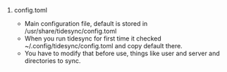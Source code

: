 1. config.toml

   - Main configuration file, default is stored in /usr/share/tidesync/config.toml
   - When you run tidesync for first time it checked ~/.config/tidesync/config.toml
     and copy default there.
   - You have to modify that before use, things like user and server and directories to sync.
